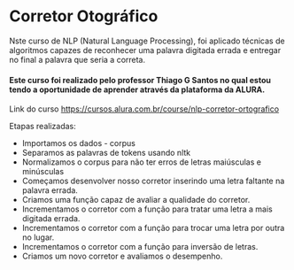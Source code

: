 # Corretor Otográfico

Nste curso de NLP (Natural Language Processing), foi aplicado técnicas de algoritmos capazes de reconhecer uma palavra digitada errada e entregar no final a palavra que seria a correta.

#### Este curso foi realizado pelo professor Thiago G Santos no qual estou tendo a oportunidade de aprender através da plataforma da ALURA.

Link do curso https://cursos.alura.com.br/course/nlp-corretor-ortografico

Etapas realizadas:

* Importamos os dados - corpus
* Separamos as palavras de tokens usando nltk
* Normalizamos o corpus para não ter erros de letras maiúsculas e minúsculas
* Começamos desenvolver nosso corretor inserindo uma letra faltante na palavra errada.
* Criamos uma função capaz de avaliar a qualidade do corretor.
* Incrementamos o corretor com a função para tratar uma letra a mais digitada errada.
* Incrementamos o corretor com a função para trocar uma letra por outra no lugar.
* Incrementamos o corretor com a função para inversão de letras.
* Criamos um novo corretor e avaliamos o desempenho.